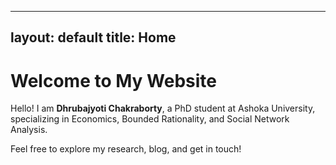
---
layout: default
title: Home
---

# Welcome to My Website

Hello! I am **Dhrubajyoti Chakraborty**, a PhD student at Ashoka University, specializing in Economics, Bounded Rationality, and Social Network Analysis.

Feel free to explore my research, blog, and get in touch!

